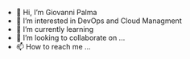 - 👋 Hi, I’m Giovanni Palma
- 👀 I’m interested in DevOps and Cloud Managment
- 🌱 I’m currently learning 
- 💞️ I’m looking to collaborate on ...
- 📫 How to reach me ...
